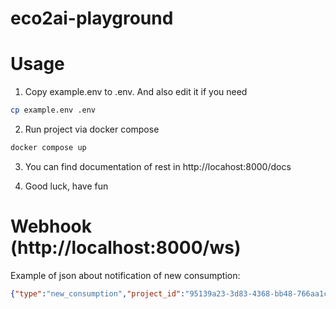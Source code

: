 eco2ai-playground
=================

# Usage

1) Copy example.env to .env. And also edit it if you need

```bash
cp example.env .env
```

2) Run project via docker compose
```bash
docker compose up
```

3) You can find documentation of rest in http://locahost:8000/docs

4) Good luck, have fun

# Webhook (http://localhost:8000/ws)

Example of json about notification of new consumption:
```json
{"type":"new_consumption","project_id":"95139a23-3d83-4368-bb48-766aa1c1a7a2","data":{"duration":10.641446113586426,"power":1.9910377834923455e-6,"co2":8.820894692206139e-7}}
```
